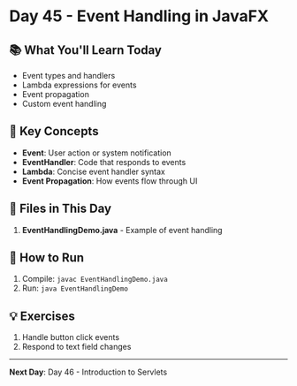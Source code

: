 # Day 45 - Event Handling in JavaFX

## 📚 What You'll Learn Today

- Event types and handlers
- Lambda expressions for events
- Event propagation
- Custom event handling

## 🎯 Key Concepts

- **Event**: User action or system notification
- **EventHandler**: Code that responds to events
- **Lambda**: Concise event handler syntax
- **Event Propagation**: How events flow through UI

## 📁 Files in This Day

1. **EventHandlingDemo.java** - Example of event handling

## 🚀 How to Run

1. Compile: `javac EventHandlingDemo.java`
2. Run: `java EventHandlingDemo`

## 💡 Exercises

1. Handle button click events
2. Respond to text field changes

---

**Next Day**: Day 46 - Introduction to Servlets 